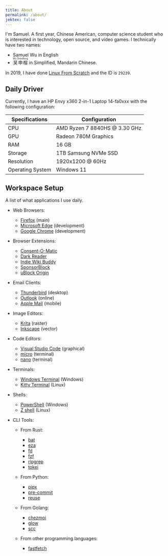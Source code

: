 ```yaml
---
title: About
permalink: /about/
jektex: false
---
```


I'm Samuel. A first year, Chinese American, computer science student who is
interested in technology, open source, and video games. I technically have two
names:

<!-- markdownlint-disable no-inline-html -->
<ul>
  <li><span translate="no">Samuel Wu</span> in English</li>
  <li>
    <ruby lang="cmn-Hans" translate="no">
        吴申榕<rp>(</rp><rt>Wū ShēnRóng</rt><rp>)</rp>
    </ruby>
    in Simplified, Mandarin Chinese.
  </li>
</ul>
<!-- markdownlint-enable no-inline-html -->

In 2019, I have done [Linux From Scratch](https://www.linuxfromscratch.org/) and
the ID is `29239`.

## Daily Driver

Currently, I have an HP Envy x360 2-in-1 Laptop 14-fa0xxx with the following
configuration:

| Specifications   | Configuration                 |
| ---------------- | ----------------------------- |
| CPU              | AMD Ryzen 7 8840HS @ 3.30 GHz |
| GPU              | Radeon 780M Graphics          |
| RAM              | 16 GB                         |
| Storage          | 1TB Samsung NVMe SSD          |
| Resolution       | 1920x1200 @ 60Hz              |
| Operating System | Windows 11                    |

## Workspace Setup

A list of what applications I use daily.

-   Web Browsers:
    - [Firefox](https://firefox.com) (main)
    - [Microsoft Edge](https://microsoftedge.com) (development)
    - [Google Chrome](https://chrome.com) (development)

-   Browser Extensions:
    - [Consent-O-Matic](https://consentomatic.au.dk)
    - [Dark Reader](https://darkreader.org)
    - [Indie Wiki Buddy](https://getindie.wiki)
    - [SponsorBlock](https://sponsor.ajay.app)
    - [uBlock Origin](https://ublockorigin.com)

-   Email Clients:
    - [Thunderbird](https://www.thunderbird.net) (desktop)
    - [Outlook](https://outlook.com) (online)
    - [Apple Mail](https://www.icloud.com/mail) (mobile)

-   Image Editors:
    - [Krita](https://krita.org) (raster)
    - [Inkscape](https://inkscape.org) (vector)

-   Code Editors:
    - [Visual Studio Code](https://code.visualstudio.com) (graphical)
    - [micro](https://micro-editor.github.io) (terminal)
    - [nano](https://www.nano-editor.org) (terminal)

-   Terminals:
    - [Windows Terminal](https://github.com/microsoft/terminal) (Windows)
    - [Kitty Terminal](https://sw.kovidgoyal.net/kitty/) (Linux)

-   Shells:
    - [PowerShell](https://github.com/PowerShell/PowerShell) (Windows)
    - [Z shell](https://zsh.sourceforge.io/) (Linux)

-   CLI Tools:
    -   From Rust:
        - [bat](https://github.com/sharkdp/bat)
        - [eza](https://eza.rocks/)
        - [fd](https://github.com/sharkdp/fd)
        - [fzf](https://junegunn.github.io/fzf/)
        - [ripgrep](https://github.com/BurntSushi/ripgrep)
        - [tokei](https://github.com/XAMPPRocky/tokei)

    -   From Python:
        - [pipx](https://pipx.pypa.io)
        - [pre-commit](https://pre-commit.com)
        - [reuse](https://reuse.software/)

    -   From Golang:
        - [chezmoi](https://chezmoi.io)
        - [glow](https://github.com/charmbracelet/glow)
        - [scc](https://github.com/boyter/scc)

    -   From other programming languages:
        - [fastfetch](https://github.com/fastfetch-cli/fastfetch)
